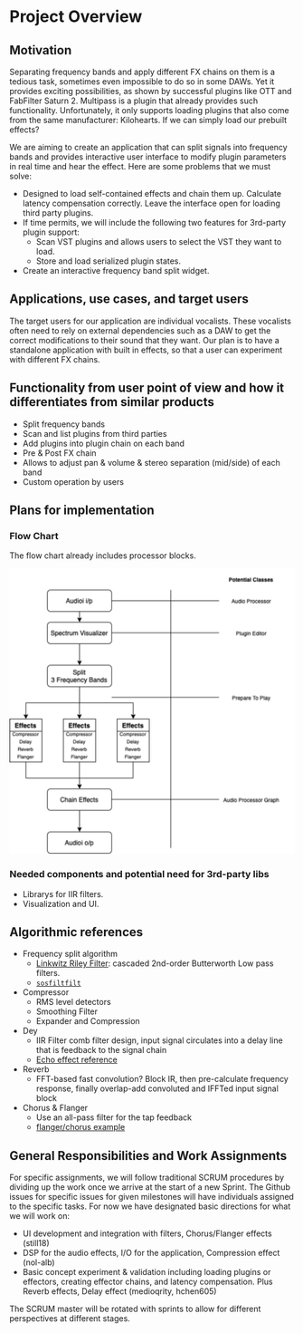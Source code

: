 # Project Overview

## Motivation

Separating frequency bands and apply different FX chains on them is a tedious task, sometimes even impossible to do so in some DAWs. Yet it provides exciting possibilities, as shown by successful plugins like OTT and FabFilter Saturn 2. Multipass is a plugin that already provides such functionality. Unfortunately, it only supports loading plugins that also come from the same manufacturer: Kilohearts. If we can simply load our prebuilt effects?

We are aiming to create an application that can split signals into frequency bands and provides interactive user interface to modify plugin parameters in real time and hear the effect. Here are some problems that we must solve:

- Designed to load self-contained effects and chain them up. Calculate latency compensation correctly. Leave the interface open for loading third party plugins.
- If time permits, we will include the following two features for 3rd-party plugin support:
  - Scan VST plugins and allows users to select the VST they want to load.
  - Store and load serialized plugin states.
- Create an interactive frequency band split widget.

## Applications, use cases, and target users 

The target users for our application are individual vocalists. These vocalists often need to rely on external dependencies such as a DAW to get the correct modifications to their sound that they want. Our plan is to have a standalone application with built in effects, so that a user can experiment with different FX chains. 

## Functionality from user point of view and how it differentiates from similar products 

-	Split frequency bands
-	Scan and list plugins from third parties
-	Add plugins into plugin chain on each band
-	Pre & Post FX chain
-	Allows to adjust pan & volume & stereo separation (mid/side) of each band
-	Custom operation by users

## Plans for implementation

### Flow Chart

The flow chart already includes processor blocks.

![flow_chart](flowchart.png)

### Needed components and potential need for 3rd-party libs

- Librarys for IIR filters.
- Visualization and UI.

## Algorithmic references 

- Frequency split algorithm 
  - [Linkwitz Riley Filter](https://docs.juce.com/master/classdsp_1_1LinkwitzRileyFilter.html): cascaded 2nd-order Butterworth Low pass filters.
  - [`sosfiltfilt`](https://docs.scipy.org/doc/scipy/reference/generated/scipy.signal.sosfiltfilt.html)
- Compressor
  - RMS level detectors
  - Smoothing Filter
  - Expander and Compression
- Dey
  - IIR Filter comb filter design, input signal circulates into a delay line that is feedback to the signal chain 
  - [Echo effect reference](https://github.com/nxbyte/PythonAudioEffects/blob/master/AudioLib/AudioProcessing.py)
- Reverb
  -	FFT-based fast convolution? Block IR, then pre-calculate frequency response, finally overlap-add convoluted and IFFTed input signal block 
- Chorus & Flanger
  - Use an all-pass filter for the tap feedback
  - [flanger/chorus example](https://github.com/wybiral/python-musical)

## General Responsibilities and Work Assignments

For specific assignments, we will follow traditional SCRUM procedures by dividing up the work once we arrive at the start of a new Sprint. The Github issues for specific issues for given milestones will have individuals assigned to the specific tasks. For now we have designated basic directions for what we will work on:

- UI development and integration with filters, Chorus/Flanger effects (still18)
- DSP for the audio effects, I/O for the application, Compression effect (nol-alb)
- Basic concept experiment & validation including loading plugins or effectors, creating effector chains, and latency compensation. Plus Reverb effects, Delay effect (medioqrity, hchen605)

The SCRUM master will be rotated with sprints to allow for different perspectives at different stages.
